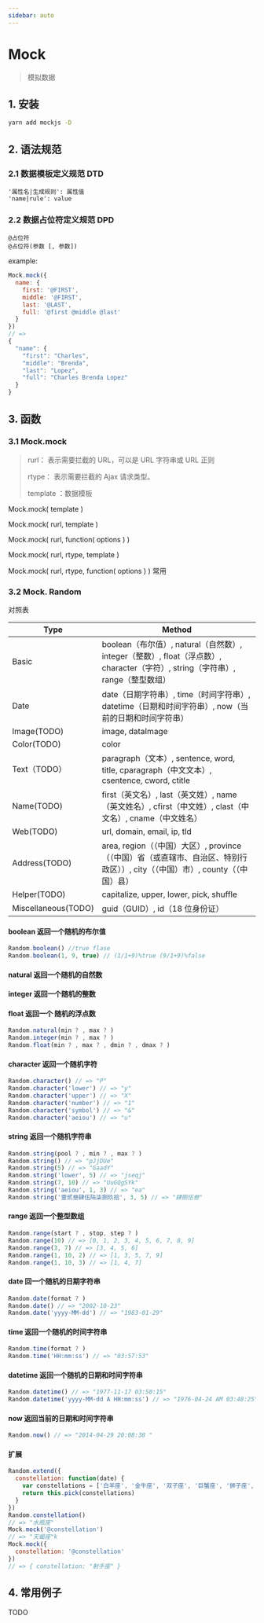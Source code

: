 ```yaml
---
sidebar: auto
---
```


# Mock

> 模拟数据

## 1. 安装

```bash
yarn add mockjs -D
```

## 2. 语法规范

### 2.1 数据模板定义规范 DTD

```
'属性名|生成规则': 属性值
'name|rule': value
```

### 2.2 数据占位符定义规范 DPD

```
@占位符
@占位符(参数 [, 参数])
```

example:

```js
Mock.mock({
  name: {
    first: '@FIRST',
    middle: '@FIRST',
    last: '@LAST',
    full: '@first @middle @last'
  }
})
// =>
{
  "name": {
    "first": "Charles",
    "middle": "Brenda",
    "last": "Lopez",
    "full": "Charles Brenda Lopez"
  }
}
```

## 3. 函数

### 3.1 Mock.mock

> rurl： 表示需要拦截的 URL，可以是 URL 字符串或 URL 正则 
>
> rtype： 表示需要拦截的 Ajax 请求类型。 
>
> template ：数据模板

Mock.mock( template )

Mock.mock( rurl, template )

Mock.mock( rurl, function( options ) )

Mock.mock( rurl, rtype, template )

Mock.mock( rurl, rtype, function( options ) )   常用

### 3.2 Mock. Random

对照表

| Type                | Method                                                       |
| ------------------- | ------------------------------------------------------------ |
| Basic               | boolean（布尔值）, natural（自然数）, integer（整数）, float（浮点数）, character（字符）, string（字符串）, range（整型数组） |
| Date                | date（日期字符串）, time（时间字符串）, datetime（日期和时间字符串）, now（当前的日期和时间字符串） |
| Image(TODO)         | image, dataImage                                             |
| Color(TODO)         | color                                                        |
| Text（TODO）         | paragraph（文本）, sentence, word, title, cparagraph（中文文本）, csentence, cword, ctitle |
| Name(TODO)          | first（英文名）, last（英文姓）, name（英文姓名）, cfirst（中文姓）, clast（中文名）, cname（中文姓名） |
| Web(TODO)           | url, domain, email, ip, tld                                  |
| Address(TODO)       | area, region（（中国）大区）, province（（中国）省（或直辖市、自治区、特别行政区））, city（（中国）市）, county（（中国）县） |
| Helper(TODO)        | capitalize, upper, lower, pick, shuffle                      |
| Miscellaneous(TODO) | guid（GUID）, id（18 位身份证）                              |

#### boolean   返回一个随机的布尔值

```js
Random.boolean() //true flase
Random.boolean(1, 9, true) // (1/1+9)%true (9/1+9)%false
```

#### natural  返回一个随机的自然数 

#### integer  返回一个随机的整数

#### float  返回一个 随机的浮点数

```js
Random.natural(min ? , max ? )
Random.integer(min ? , max ? )
Random.float(min ? , max ? , dmin ? , dmax ? )
```

#### character  返回一个随机字符

```js
Random.character() // => "P"
Random.character('lower') // => "y"
Random.character('upper') // => "X"
Random.character('number') // => "1"
Random.character('symbol') // => "&"
Random.character('aeiou') // => "u"
```

#### string   返回一个随机字符串 

```js
Random.string(pool ? , min ? , max ? )
Random.string() // => "pJjDUe"
Random.string(5) // => "GaadY"
Random.string('lower', 5) // => "jseqj"
Random.string(7, 10) // => "UuGQgSYk"
Random.string('aeiou', 1, 3) // => "ea"
Random.string('壹贰叁肆伍陆柒捌玖拾', 3, 5) // => "肆捌伍叁"
```

#### range   返回一个整型数组 

```js
Random.range(start ? , stop, step ? )
Random.range(10) // => [0, 1, 2, 3, 4, 5, 6, 7, 8, 9]
Random.range(3, 7) // => [3, 4, 5, 6]
Random.range(1, 10, 2) // => [1, 3, 5, 7, 9]
Random.range(1, 10, 3) // => [1, 4, 7]
```

#### date  回一个随机的日期字符串 

```js
Random.date(format ? )
Random.date() // => "2002-10-23"
Random.date('yyyy-MM-dd') // => "1983-01-29"
```

#### time  返回一个随机的时间字符串

```js
Random.time(format ? )
Random.time('HH:mm:ss') // => "03:57:53"
```

#### datetime  返回一个随机的日期和时间字符串 

```js
Random.datetime() // => "1977-11-17 03:50:15"
Random.datetime('yyyy-MM-dd A HH:mm:ss') // => "1976-04-24 AM 03:48:25"
```

#### now   返回当前的日期和时间字符串 

```js
Random.now() // => "2014-04-29 20:08:38 "
```

#### 扩展

```js
Random.extend({
  constellation: function(date) {
    var constellations = ['白羊座', '金牛座', '双子座', '巨蟹座', '狮子座', '处女座', '天秤座', '天蝎座', '射手座', '摩羯座', '水瓶座', '双鱼座']
    return this.pick(constellations)
  }
})
Random.constellation()
// => "水瓶座"
Mock.mock('@constellation')
// => "天蝎座"k
Mock.mock({
  constellation: '@constellation'
})
// => { constellation: "射手座" }
```

## 4. 常用例子

TODO
